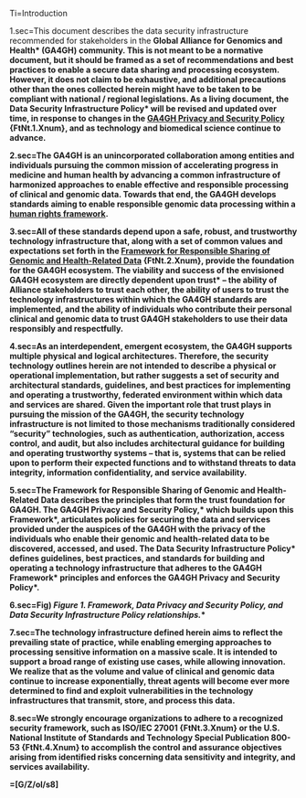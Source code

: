 
Ti=Introduction 

1.sec=This document describes the data security infrastructure recommended for stakeholders in the <b>Global Alliance for Genomics and Health* (GA4GH) community. This is not meant to be a normative document, but it should be framed as a set of recommendations and best practices to enable a secure data sharing and processing ecosystem. However, it does not claim to be exhaustive, and additional precautions other than the ones collected herein might have to be taken to be compliant with national / regional legislations. As a living document, the <b>Data Security Infrastructure Policy* will be revised and updated over time, in response to changes in the <a href="https://www.ga4gh.org/wp-content/uploads/Privacy-and-Security-Policy.pdf">GA4GH Privacy and Security Policy</a> {FtNt.1.Xnum}, and as technology and biomedical science continue to advance. 

2.sec=The GA4GH is an unincorporated collaboration among entities and individuals pursuing the common mission of accelerating progress in medicine and human health by advancing a common infrastructure of harmonized approaches to enable effective and responsible processing of clinical and genomic data. Towards that end, the GA4GH develops standards aiming to enable responsible genomic data processing within a <a href="https://www.ga4gh.org/genomic-data-toolkit/regulatory-ethics-toolkit/framework-for-responsible-sharing-of-genomic-and-health-related-data/">human rights framework</a>. 

3.sec=All of these standards depend upon a safe, robust, and trustworthy technology infrastructure that, along with a set of common values and expectations set forth in the <a href="https://www.ga4gh.org/genomic-data-toolkit/regulatory-ethics-toolkit/framework-for-responsible-sharing-of-genomic-and-health-related-data/">Framework for Responsible Sharing of Genomic and Health-Related Data</a> {FtNt.2.Xnum}, provide the foundation for the GA4GH ecosystem. The viability and success of the envisioned GA4GH ecosystem are directly dependent upon <b>trust* – the ability of Alliance stakeholders to trust each other, the ability of users to trust the technology infrastructures within which the GA4GH standards are implemented, and the ability of individuals who contribute their personal clinical and genomic data to trust GA4GH stakeholders to use their data responsibly and respectfully. 

4.sec=As an interdependent, emergent ecosystem, the GA4GH supports multiple physical and logical architectures. Therefore, the security technology outlines herein are not intended to describe a physical or operational implementation, but rather suggests a set of security and architectural standards, guidelines, and best practices for implementing and operating a trustworthy, federated environment within which data and services are shared. Given the important role that trust plays in pursuing the mission of the GA4GH, the security technology infrastructure is not limited to those mechanisms traditionally considered “security” technologies, such as authentication, authorization, access control, and audit, but also includes architectural guidance for building and operating trustworthy systems – that is, systems that can be relied upon to perform their expected functions and to withstand threats to data integrity, information confidentiality, and service availability. 

5.sec=The <b>Framework for Responsible Sharing of Genomic and Health-Related Data</b> describes the principles that form the trust foundation for GA4GH. The <b>GA4GH Privacy and Security Policy,* which builds upon this <b>Framework*, articulates policies for securing the data and services provided under the auspices of the GA4GH with the privacy of the individuals who enable their genomic and health-related data to be discovered, accessed, and used. The <b>Data Security Infrastructure Policy* defines guidelines, best practices, and standards for building and operating a technology infrastructure that adheres to the GA4GH <b>Framework* principles and enforces the GA4GH <b>Privacy and Security Policy*. 

6.sec=<img scr="https://github.com/ga4gh/data-security/blob/master/DSIP/Figures/Fig.1-documents-structure-1.png"/>Fig) <b>*Figure 1. Framework, Data Privacy and Security Policy, and Data Security Infrastructure Policy relationships.** 

7.sec=The technology infrastructure defined herein aims to reflect the prevailing state of practice, while enabling emerging approaches to processing sensitive information on a massive scale. It is intended to support a broad range of existing use cases, while allowing innovation. We realize that as the volume and value of clinical and genomic data continue to increase exponentially, threat agents will become ever more determined to find and exploit vulnerabilities in the technology infrastructures that transmit, store, and process this data. 

8.sec=We strongly encourage organizations to adhere to a recognized security framework, such as ISO/IEC 27001 {FtNt.3.Xnum} or the U.S. National Institute of Standards and Technology Special Publication 800-53 {FtNt.4.Xnum} to accomplish the control and assurance objectives arising from identified risks concerning data sensitivity and integrity, and services availability. 

=[G/Z/ol/s8]
